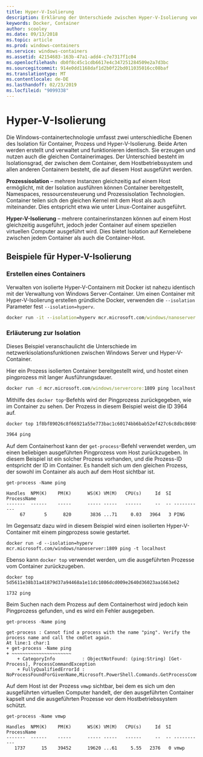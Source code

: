 ```yaml
---
title: Hyper-V-Isolierung
description: Erklärung der Unterschiede zwischen Hyper-V-Isolierung von Prozess isolierten Container.
keywords: Docker, Container
author: scooley
ms.date: 09/13/2018
ms.topic: article
ms.prod: windows-containers
ms.service: windows-containers
ms.assetid: 42154683-163b-47a1-add4-c7e7317f1c04
ms.openlocfilehash: db0f8c45c1cdb6617e4c347251284509e2a7d3bc
ms.sourcegitcommit: 914e0dd1168daf1d2b0f22bd011035016cc08baf
ms.translationtype: MT
ms.contentlocale: de-DE
ms.lasthandoff: 02/23/2019
ms.locfileid: "9099338"
---
```

# <a name="hyper-v-isolation"></a>Hyper-V-Isolierung

Die Windows-containertechnologie umfasst zwei unterschiedliche Ebenen des Isolation für Container, Prozess und Hyper-V-Isolierung. Beide Arten werden erstellt und verwaltet und funktionieren identisch. Sie erzeugen und nutzen auch die gleichen Containerimages. Der Unterschied besteht im Isolationsgrad, der zwischen dem Container, dem Hostbetriebssystem und allen anderen Containern besteht, die auf diesem Host ausgeführt werden.

**Prozessisolation** – mehrere Instanzen gleichzeitig auf einem Host ermöglicht, mit der Isolation ausführen können Container bereitgestellt, Namespaces, ressourcensteuerung und Prozessisolation Technologien.  Container teilen sich den gleichen Kernel mit dem Host als auch miteinander.  Dies entspricht etwa wie unter Linux-Container ausgeführt.

**Hyper-V-Isolierung** – mehrere containerinstanzen können auf einem Host gleichzeitig ausgeführt, jedoch jeder Container auf einem speziellen virtuellen Computer ausgeführt wird. Dies bietet Isolation auf Kernelebene zwischen jedem Container als auch die Container-Host.

## <a name="hyper-v-isolation-examples"></a>Beispiele für Hyper-V-Isolierung

### <a name="create-container"></a>Erstellen eines Containers

Verwalten von isolierte Hyper-V-Containern mit Docker ist nahezu identisch mit der Verwaltung von Windows Server-Container. Um einen Container mit Hyper-V-Isolierung erstellen gründliche Docker, verwenden die `--isolation` Parameter fest `--isolation=hyperv`.

``` cmd
docker run -it --isolation=hyperv mcr.microsoft.com/windows/nanoserver:1809 cmd
```

### <a name="isolation-explanation"></a>Erläuterung zur Isolation

Dieses Beispiel veranschaulicht die Unterschiede im netzwerkisolationsfunktionen zwischen Windows Server und Hyper-V-Container. 

Hier ein Prozess isolierten Container bereitgestellt wird, und hostet einen pingprozess mit langer Ausführungsdauer.

``` cmd
docker run -d mcr.microsoft.com/windows/servercore:1809 ping localhost -t
```

Mithilfe des `docker top`-Befehls wird der Pingprozess zurückgegeben, wie im Container zu sehen. Der Prozess in diesem Beispiel weist die ID 3964 auf.

``` cmd
docker top 1f8bf89026c8f66921a55e773bac1c60174bb6bab52ef427c6c8dbc8698f9d7a

3964 ping
```

Auf dem Containerhost kann der `get-process`-Befehl verwendet werden, um einen beliebigen ausgeführten Pingprozess vom Host zurückzugeben. In diesem Beispiel ist ein solcher Prozess vorhanden, und die Prozess-ID entspricht der ID im Container. Es handelt sich um den gleichen Prozess, der sowohl im Container als auch auf dem Host sichtbar ist.

```
get-process -Name ping

Handles  NPM(K)    PM(K)      WS(K) VM(M)   CPU(s)     Id  SI ProcessName
-------  ------    -----      ----- -----   ------     --  -- -----------
     67       5      820       3836 ...71     0.03   3964   3 PING
```

Im Gegensatz dazu wird in diesem Beispiel wird einen isolierten Hyper-V-Container mit einem pingprozess sowie gestartet. 

```
docker run -d --isolation=hyperv mcr.microsoft.com/windows/nanoserver:1809 ping -t localhost
```

Ebenso kann `docker top` verwendet werden, um die ausgeführten Prozesse vom Container zurückzugeben.

```
docker top 5d5611e38b31a41879d37a94468a1e11dc1086dcd009e2640d36023aa1663e62

1732 ping
```

Beim Suchen nach dem Prozess auf dem Containerhost wird jedoch kein Pingprozess gefunden, und es wird ein Fehler ausgegeben.

```
get-process -Name ping

get-process : Cannot find a process with the name "ping". Verify the process name and call the cmdlet again.
At line:1 char:1
+ get-process -Name ping
+ ~~~~~~~~~~~~~~~~~~~~~~
    + CategoryInfo          : ObjectNotFound: (ping:String) [Get-Process], ProcessCommandException
    + FullyQualifiedErrorId : NoProcessFoundForGivenName,Microsoft.PowerShell.Commands.GetProcessCommand
```

Auf dem Host ist der Prozess `vmwp` sichtbar, bei dem es sich um den ausgeführten virtuellen Computer handelt, der den ausgeführten Container kapselt und die ausgeführten Prozesse vor dem Hostbetriebssystem schützt.

```
get-process -Name vmwp

Handles  NPM(K)    PM(K)      WS(K) VM(M)   CPU(s)     Id  SI ProcessName
-------  ------    -----      ----- -----   ------     --  -- -----------
   1737      15    39452      19620 ...61     5.55   2376   0 vmwp
```
